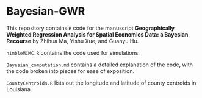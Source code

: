 # Bayesian-GWR

This repository contains `R` code for the manuscript 
**Geographically Weighted Regression Analysis for Spatial Economics Data: a Bayesian Recourse**
by Zhihua Ma, Yishu Xue, and Guanyu Hu.

`nimbleMCMC.R` contains the code used for simulations.

`Bayesian_computation.md` contains a detailed explanation of the code, with the code broken
into pieces for ease of exposition.

`CountyCentroids.R` lists out the longitude and latitude of county centroids in Louisiana.